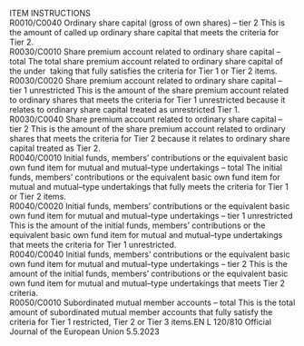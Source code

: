  
ITEM  INSTRUCTIONS  
R0010/C0040  Ordinary share capital (gross 
of own shares) – tier 2  This is the amount of called up ordinary share capital that meets the criteria for 
Tier 2.  
R0030/C0010  Share premium account related 
to ordinary share capital – 
total  The total share premium account related to ordinary share capital of the under ­
taking that fully satisfies the criteria for Tier 1 or Tier 2 items.  
R0030/C0020  Share premium account related 
to ordinary share capital – tier 
1 unrestricted  This is the amount of the share premium account related to ordinary shares that 
meets the criteria for Tier 1 unrestricted because it relates to ordinary share capital 
treated as unrestricted Tier 1.  
R0030/C0040  Share premium account related 
to ordinary share capital – tier 
2 This is the amount of the share premium account related to ordinary shares that 
meets the criteria for Tier 2 because it relates to ordinary share capital treated as 
Tier 2.  
R0040/C0010  Initial funds, members’ 
contributions or the equivalent 
basic own fund item for 
mutual and mutual–type 
undertakings – total  The initial funds, members’ contributions or the equivalent basic own fund item 
for mutual and mutual–type undertakings that fully meets the criteria for Tier 1 or 
Tier 2 items.  
R0040/C0020  Initial funds, members’ 
contributions or the equivalent 
basic own fund item for 
mutual and mutual–type 
undertakings – tier 1 
unrestricted  This is the amount of the initial funds, members’ contributions or the equivalent 
basic own fund item for mutual and mutual–type undertakings that meets the 
criteria for Tier 1 unrestricted.  
R0040/C0040  Initial funds, members’ 
contributions or the equivalent 
basic own fund item for 
mutual and mutual–type 
undertakings – tier 2  This is the amount of the initial funds, members’ contributions or the equivalent 
basic own fund item for mutual and mutual–type undertakings that meets Tier 2 
criteria.  
R0050/C0010  Subordinated mutual member 
accounts – total  This is the total amount of subordinated mutual member accounts that fully 
satisfy the criteria for Tier 1 restricted, Tier 2 or Tier 3 items.EN  L 120/810 Official Journal of the European Union 5.5.2023